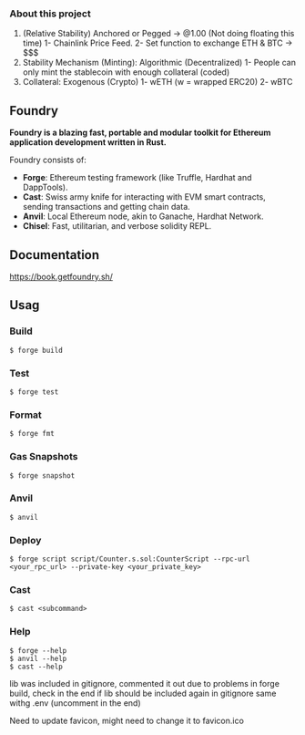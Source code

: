 ### About this project

1. (Relative Stability) Anchored or Pegged -> @1.00 (Not doing floating this time)
   1- Chainlink Price Feed.
   2- Set function to exchange ETH & BTC -> $$$
2. Stability Mechanism (Minting): Algorithmic (Decentralized)
   1- People can only mint the stablecoin with enough collateral (coded)
3. Collateral: Exogenous (Crypto)
   1- wETH (w = wrapped ERC20)
   2- wBTC

## Foundry

**Foundry is a blazing fast, portable and modular toolkit for Ethereum application development written in Rust.**

Foundry consists of:

- **Forge**: Ethereum testing framework (like Truffle, Hardhat and DappTools).
- **Cast**: Swiss army knife for interacting with EVM smart contracts, sending transactions and getting chain data.
- **Anvil**: Local Ethereum node, akin to Ganache, Hardhat Network.
- **Chisel**: Fast, utilitarian, and verbose solidity REPL.

## Documentation

https://book.getfoundry.sh/

## Usag

### Build

```shell
$ forge build
```

### Test

```shell
$ forge test
```

### Format

```shell
$ forge fmt
```

### Gas Snapshots

```shell
$ forge snapshot
```

### Anvil

```shell
$ anvil
```

### Deploy

```shell
$ forge script script/Counter.s.sol:CounterScript --rpc-url <your_rpc_url> --private-key <your_private_key>
```

### Cast

```shell
$ cast <subcommand>
```

### Help

```shell
$ forge --help
$ anvil --help
$ cast --help
```

<!-- ####Notes#### -->

lib was included in gitignore, commented it out due to problems in forge build, check in the end if lib should be included again in gitignore
same withg .env (uncomment in the end)

Need to update favicon, might need to change it to favicon.ico
